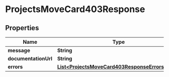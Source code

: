 

# ProjectsMoveCard403Response


## Properties

| Name | Type | Description | Notes |
|------------ | ------------- | ------------- | -------------|
|**message** | **String** |  |  [optional] |
|**documentationUrl** | **String** |  |  [optional] |
|**errors** | [**List&lt;ProjectsMoveCard403ResponseErrorsInner&gt;**](ProjectsMoveCard403ResponseErrorsInner.md) |  |  [optional] |




